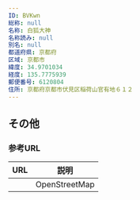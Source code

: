 ```yaml
---
ID: BVKwn
総称: null
名称: 白狐大神
名称読み: null
別名: null
都道府県: 京都府
区域: 京都市
緯度: 34.9701034
経度: 135.7775939
郵便番号: 6120804
住所: 京都府京都市伏見区稲荷山官有地６１２
---
```


## その他

### 参考URL

| URL | 説明          |
| --- | ------------- |
|     | OpenStreetMap |
